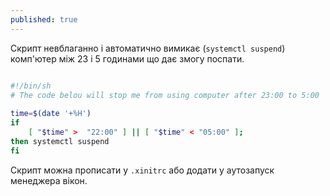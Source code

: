 ```yaml
---
published: true
---
```

Скрипт невблаганно і автоматично вимикає (`systemctl suspend`) комп'ютер між 23 і 5 годинами що дає змогу поспати. 

```bash

#!/bin/sh
# The code belou will stop me from using computer after 23:00 to 5:00 
  
time=$(date '+%H')
if 
	[ "$time" >  "22:00" ] || [ "$time" < "05:00" ];
then systemctl suspend
fi
```
 Скрипт можна прописати у `.xinitrc` або додати у аутозапуск менеджера вікон.

